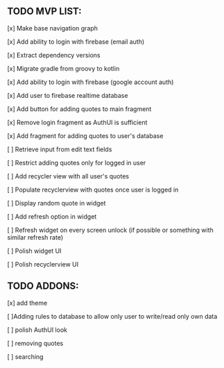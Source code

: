 ## TODO MVP LIST:

[x] Make base navigation graph

[x] Add ability to login with firebase (email auth)

[x] Extract dependency versions

[x] Migrate gradle from groovy to kotlin

[x] Add ability to login with firebase (google account auth)

[x] Add user to firebase realtime database

[x] Add button for adding quotes to main fragment

[x] Remove login fragment as AuthUI is sufficient

[x] Add fragment for adding quotes to user's database

[ ] Retrieve input from edit text fields

[ ] Restrict adding quotes only for logged in user

[ ] Add recycler view with all user's quotes

[ ] Populate recyclerview with quotes once user is logged in

[ ] Display random quote in widget

[ ] Add refresh option in widget

[ ] Refresh widget on every screen unlock (if possible or something with similar refresh rate)

[ ] Polish widget UI

[ ] Polish recyclerview UI

## TODO ADDONS:
[x] add theme

[ ]Adding rules to database to allow only user to write/read only own data

[ ] polish AuthUI look

[ ] removing quotes

[ ] searching